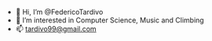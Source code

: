 - 👋 Hi, I’m @FedericoTardivo
- 👀 I’m interested in Computer Science, Music and Climbing
- 📫 tardivo99@gmail.com 

<!---
FedericoTardivo/FedericoTardivo is a ✨ special ✨ repository because its `README.md` (this file) appears on your GitHub profile.
You can click the Preview link to take a look at your changes.
--->
